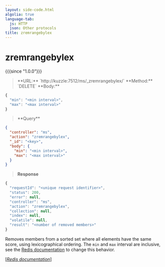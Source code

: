 ```yaml
---
layout: side-code.html
algolia: true
language-tab:
  js: HTTP
  json: Other protocols
title: zremrangebylex
---
```


# zremrangebylex

{{{since "1.0.0"}}}




<blockquote class="js">
<p>
**URL:** `http://kuzzle:7512/ms/_zremrangebylex/<key>`  
**Method:** `DELETE`  
**Body:**
</p>
</blockquote>


```js
{
  "min": "<min interval>",
  "max": "<max interval>"
}
```



<blockquote class="json">
<p>
**Query**
</p>
</blockquote>


```json
{
  "controller": "ms",
  "action": "zremrangebylex",
  "_id": "<key>",
  "body": {
    "min": "<min interval>",
    "max": "<max interval>"
  }
}
```

>**Response**

```javascript
{
  "requestId": "<unique request identifier>",
  "status": 200,
  "error": null,
  "controller": "ms",
  "action": "zremrangebylex",
  "collection": null,
  "index": null,
  "volatile": null,
  "result": "<number of removed members>"
}
```

Removes members from a sorted set where all elements have the same score, using lexicographical ordering. The `min` and `max` interval are inclusive, see the [Redis documentation](https://redis.io/commands/zrangebylex) to change this behavior.

[[_Redis documentation_]](https://redis.io/commands/zremrangebylex)
